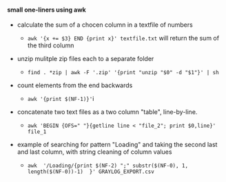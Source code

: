 #### small one-liners using awk 

- calculate the sum of a chocen column in a textfile of numbers 
	- `awk '{x += $3} END {print x}' textfile.txt` will return the sum of the third column 

- unzip mulitple zip files each to a separate folder 
	- `find . *zip | awk -F '.zip' '{print "unzip "$0" -d "$1"}' | sh`

- count elements from the end backwards 
	- `awk '{print $(NF-1)}'`i

- concatenate two text files as a two column "table", line-by-line.
	- `awk 'BEGIN {OFS=" "}{getline line < "file_2"; print $0,line}' file_1`

- example of searching for pattern "Loading" and taking the second last and last column, with string cleaning of column values 
 	- `awk  '/Loading/{print $(NF-2) ";" substr($(NF-0), 1, length($(NF-0))-1)  }' GRAYLOG_EXPORT.csv`
